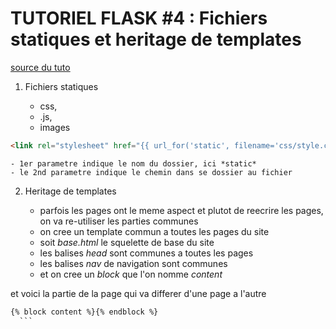 TUTORIEL FLASK #4 : Fichiers statiques et heritage de templates
===============================================================


[source du tuto](https://www.youtube.com/watch?v=FdA1P7dY_18&list=PLV1TsfPiCx8PXHsHeJKvSSC8zfi4Kvcfs&index=4)


1. Fichiers statiques
   
   - css, 
   - .js, 
   - images

```html
<link rel="stylesheet" href="{{ url_for('static', filename='css/style.css') }}">
```

    - 1er parametre indique le nom du dossier, ici *static*
    - le 2nd parametre indique le chemin dans se dossier au fichier

2. Heritage de templates

   -  parfois les pages ont le meme aspect et plutot de reecrire les pages, on va re-utiliser les parties communes
   -  on cree un template commun a toutes les pages du site
   -  soit *base.html* le squelette de base du site
   -  les balises *head* sont communes a toutes les pages
   -  les balises *nav* de navigation sont communes 
   -  et on cree un *block* que l'on nomme *content*
  
  et voici la partie de la page qui va differer d'une page a l'autre
  ```html
  {% block content %}{% endblock %}
    ```